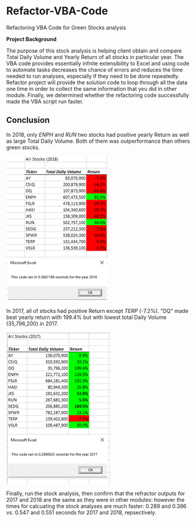 # Refactor-VBA-Code
Refactoring VBA Code for Green Stocks analysis

**Project Background**

The purpose of this stock analysis is helping client obtain and compare Total Daily Volume and Yearly Return of all stocks in particular year. 
The VBA code provides essentially infnite extensibility to Excel and using code to automate tasks decreases the chance of errors and reduces
the time needed to run analyses, especially if they need to be done repeatedly.
Refactor project will provide the solution code to loop through all the data one time in order to collect the same information that you did in other module.
Finally, we determined whether the refactoring code successfully made the VBA script run faster.


## Conclusion
In 2018, only *ENPH* and *RUN* two stocks had positive yearly Return as well as large Total Daily Volume. Both of them was outperformance than others green stocks.

![](VBA_Challenge_2018.PNG)

In 2017, all of stocks had positive Return except *TERP* (-7.2%). "DQ" made best yearly return with 199.4% but with lowest total Daily Volume (35,796,200) in 2017.

![](VBA_Challenge_2017.PNG)

Finally, run the stock analysis, then confirm that the refractor outputs for 2017 and 2018 are the same as they were in other modules: however the times for calcuating the stock analyses are much faster: 0.289 and 0.386 vs. 0.547 and 0.551 seconds for 2017 and 2018, repsectively. 

